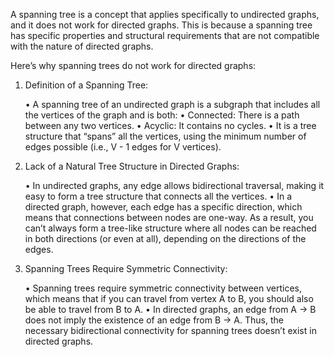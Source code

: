 A spanning tree is a concept that applies specifically to undirected graphs, and it does not work for directed graphs. This is because a spanning tree has specific properties and structural requirements that are not compatible with the nature of directed graphs.

Here’s why spanning trees do not work for directed graphs:

1. Definition of a Spanning Tree:

   • A spanning tree of an undirected graph is a subgraph that includes all the vertices of the graph and is both:
   • Connected: There is a path between any two vertices.
   • Acyclic: It contains no cycles.
   • It is a tree structure that “spans” all the vertices, using the minimum number of edges possible (i.e., V - 1 edges for V vertices).

2. Lack of a Natural Tree Structure in Directed Graphs:

   • In undirected graphs, any edge allows bidirectional traversal, making it easy to form a tree structure that connects all the vertices.
   • In a directed graph, however, each edge has a specific direction, which means that connections between nodes are one-way. As a result, you can’t always form a tree-like structure where all nodes can be reached in both directions (or even at all), depending on the directions of the edges.

3. Spanning Trees Require Symmetric Connectivity:

   • Spanning trees require symmetric connectivity between vertices, which means that if you can travel from vertex A to B, you should also be able to travel from B to A.
   • In directed graphs, an edge from A → B does not imply the existence of an edge from B → A. Thus, the necessary bidirectional connectivity for spanning trees doesn’t exist in directed graphs.
